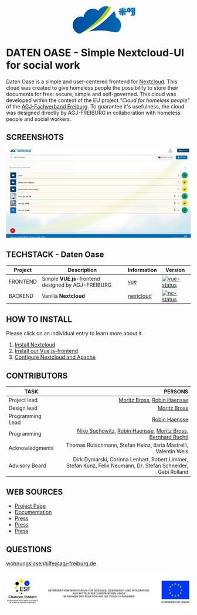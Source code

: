 


#  <p align="center"><a target="_blank" rel="noopener noreferrer"><img width="200" src="docs/logo.png" alt="Vue logo"></a></p>DATEN OASE - Simple Nextcloud-UI for social work
Daten Oase is a simple and user-centered frontend for [Nextcloud](https://nextcloud.com). This cloud was created to give homeless people the possibility to store their documents for free: secure, simple and self-governed. This cloud was developed within the context of the EU project *"Cloud for homeless people"* of the [AGJ-Fachverband Freiburg](https://agj-freiburg.de). To guarantee it's usefulness, the cloud was designed directly by AGJ-FREIBURG in collaboration with homeless people and social workers.

## SCREENSHOTS
<img src="docs/screenshot.png" alt="Screen1" />


## TECHSTACK - Daten Oase

| Project | Description | Information | Version |
| - | - | - | - |
| FRONTEND | Simple **VUE.js**-frontend designed by AGJ-FREIBURG | [vue](https://vuejs.org/) | [![vue-status]][vue-package] |
| BACKEND | Vanilla **Nextcloud** | [nextcloud] | [![nc-status]][nc-package] |

[vue]: https://github.com/vuejs/core
[vue-package]: https://www.npmjs.com/package/vue/v/2.7.10
[vue-status]: https://img.shields.io/badge/vue-2.7.14-brightgreen.svg

[nextcloud]: https://nextcloud.com/
[nc-package]: https://nextcloud.com/install/#instructions-server
[nc-status]: https://img.shields.io/badge/nextcloud-25.0.0-brightgreen.svg


## HOW TO INSTALL
Please click on an individual entry to learn more about it.
1. [Install Nextcloud](https://docs.nextcloud.com/server/latest/admin_manual/installation/index.html)
2. [Install our Vue.js-frontend](docs/3.install_frontend.md)
3. [Configure Nextcloud and Apache](https://github.com/AGJ-Freiburg/datenOase-Configs)



## CONTRIBUTORS
| TASK                       | PERSONS                                                          | 
| -------------              |-------------:                                                    | 
| Project lead               | [Moritz Bross](https://github.com/MoritzBross), [Robin Haensse](https://github.com/StandardWobin)             |
| Design lead                | [Moritz Bross](https://github.com/MoritzBross)                                              |
| Programming Lead           | [Robin Haensse](https://github.com/StandardWobin)                                                    |
| Programming                | [Niko Suchowitz](https://github.com/nSucho), [Robin Haensse](https://github.com/StandardWobin), [Moritz Bross](https://github.com/MoritzBross), [Bernhard Ruchti](https://github.com/bernhardlruchti)  |
| Acknowledgments            | Thomas Rutschmann, Stefan Heinz, Ilaria Mastrelli, Valentin Wels  |
| Advisory Board             | Dirk Dymarski, Corinna Lenhart, Robert Limmer, Stefan Kunz, Felix Neumann, Dr. Stefan Schneider, Gabi Rolland |


## WEB SOURCES
* [Project Page](https://cloud.agj-freiburg.de)
* [Documentation](https://www.caritas-digital.de/projekte/cloud-fuer-wohnungslose-menschen)
* [Press](https://background.tagesspiegel.de/smart-city/eine-cloud-fuer-wohnungslose-menschen)
* [Press](https://www.verlagshaus-jaumann.de/inhalt.kreis-loerrach-eine-cloud-fuer-mehr-teilhabe.da1375e9-b310-46c3-a5ce-18c8a3ac4c59.html)
* [Press](https://www.caritas.de/neue-caritas/heftarchiv/jahrgang2022/artikel/den-perso-immer-parat)



## QUESTIONS
wohnungslosenhilfe@agj-freiburg.de

<img src="docs/eu.jpg" alt="eu-funding" />






